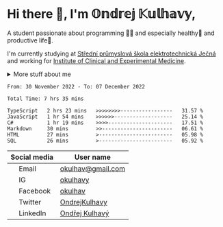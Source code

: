 # Hi there 👋, I'm 𝕆𝕟𝕕𝕣𝕖𝕛 𝕂𝕦𝕝𝕙𝕒𝕧𝕪,

A student passionate about programming 👩‍💻 and especially healthy💪 and productive life🚀.

I'm currently studying at [Střední průmyslová škola elektrotechnická Ječná](https://spsejecna.cz) and working for [Institute of Clinical and Experimental Medicine](https://ikem.cz).

<details>
<summary>
  More stuff about me
</summary>
  
## My skills
- 2D / 3D modeling (VR, 3D printing)
     - Working with CAD systems (usually with [FreeCad](www.freecadweb.org))
     - Blender
     - Maya
- Programing languages
     - Java
     - C#
     - Python
     - Kotlin
- Other
     - Unity engine
     - Arduino and micro electronics
     - Video editing
  
</details>


<!--START_SECTION:waka-->

```text
From: 30 November 2022 - To: 07 December 2022

Total Time: 7 hrs 35 mins

TypeScript   2 hrs 23 mins   >>>>>>>>-----------------   31.57 %
JavaScript   1 hr 54 mins    >>>>>>-------------------   25.14 %
C#           1 hr 19 mins    >>>>---------------------   17.51 %
Markdown     30 mins         >>-----------------------   06.61 %
HTML         27 mins         >------------------------   05.98 %
SQL          26 mins         >------------------------   05.92 %
```

<!--END_SECTION:waka-->


| Social media                                                      | User name                                                     |
| ----------------------------------------------------------------- | ------------------------------------------------------------- |
| <img style=width:15px src=https://bit.ly/3e5NJdj></img> Email     | okulhav@gmail.com                                             |
| <img style=width:15px src=https://bit.ly/3CD3emT></img> IG        | [okulhavy](https://www.instagram.com/okulhavy)                |
| <img style=width:15px src=https://bit.ly/3CD1ytH></img> Facebook  | [okulhav](https://www.facebook.com/Okulhav/)                  |
| <img style=width:15px src=https://bit.ly/3TmNQkI></img> Twitter   | [OndrejKulhavy](https://twitter.com/KulhavyOndrej)            |
| <img style=width:15px src=https://bit.ly/3pNTsqH></img> LinkedIn  | [Ondřej Kulhavý](https://www.linkedin.com/in/ondřej-kulhavý/) |
